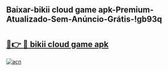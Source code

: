
## Baixar-bikii cloud game apk-Premium-Atualizado-Sem-Anúncio-Grátis-!gb93q

# <h2><a href="https://andorid.site?title=bikii_cloud_game_apk&ref=27">🔗👉 🔴 bikii cloud game apk</a></h2>

[![acn](https://github.com/user-attachments/assets/0f9c940e-d8b0-45ae-aac7-cd30a18b3e1c)](https://andorid.site?title=bikii_cloud_game_apk&ref=27)

